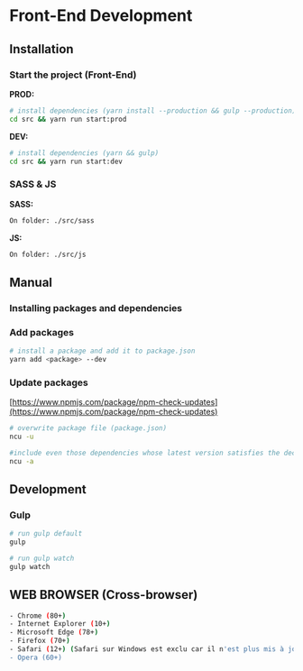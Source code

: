 
# Front-End Development

## Installation
### Start the project (Front-End)
**PROD:**
```sh
# install dependencies (yarn install --production && gulp --production)
cd src && yarn run start:prod
```

**DEV:**
```sh
# install dependencies (yarn && gulp)
cd src && yarn run start:dev
```

### SASS & JS
**SASS:**
```sh
On folder: ./src/sass
```

**JS:**
```sh
On folder: ./src/js
```

## Manual
### Installing packages and dependencies
### Add packages

```sh
# install a package and add it to package.json
yarn add <package> --dev
```

### Update packages
[https://www.npmjs.com/package/npm-check-updates](https://www.npmjs.com/package/npm-check-updates)
```sh
# overwrite package file (package.json)
ncu -u

#include even those dependencies whose latest version satisfies the declared semver dependency (package.json)
ncu -a
```

## Development
### Gulp

```sh
# run gulp default
gulp

# run gulp watch
gulp watch
```

## WEB BROWSER (Cross-browser)
```sh
- Chrome (80+)
- Internet Explorer (10+)
- Microsoft Edge (78+)
- Firefox (70+)
- Safari (12+) (Safari sur Windows est exclu car il n'est plus mis à jour depuis 2016)
- Opera (60+)
```
